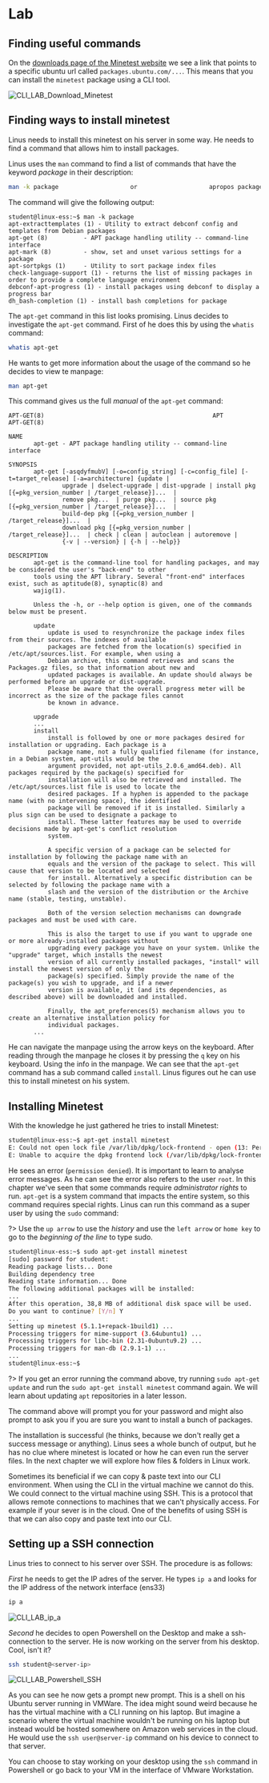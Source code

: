 # Lab <!-- {docsify-ignore} -->

## Finding useful commands

On the [downloads page of the Minetest website](https://www.minetest.net/downloads/) we see a link that points to a specific ubuntu url called `packages.ubuntu.com/...`. This means that you can install the `minetest` package using a CLI tool.

![CLI_LAB_Download_Minetest](../images/03/lab_minetest_download.PNG)

## Finding ways to install minetest

Linus needs to install this minetest on his server in some way. He needs to find a command that allows him to install packages.

Linus uses the `man` command to find a list of commands that have the keyword _package_ in their description:
```bash
man -k package                    or                    apropos package
```
The command will give the following output:
```
student@linux-ess:~$ man -k package
apt-extracttemplates (1) - Utility to extract debconf config and templates from Debian packages
apt-get (8)          - APT package handling utility -- command-line interface
apt-mark (8)         - show, set and unset various settings for a package
apt-sortpkgs (1)     - Utility to sort package index files
check-language-support (1) - returns the list of missing packages in order to provide a complete language environment
debconf-apt-progress (1) - install packages using debconf to display a progress bar
dh_bash-completion (1) - install bash completions for package
```
The `apt-get` command in this list looks promising. Linus decides to investigate the `apt-get` command. First of he does this by using the `whatis` command:
```bash
whatis apt-get
```
He wants to get more information about the usage of the command so he decides to view te manpage:
```bash
man apt-get
```
This command gives us the full _manual_ of the `apt-get` command:

```
APT-GET(8)                                               APT                                               APT-GET(8)

NAME
       apt-get - APT package handling utility -- command-line interface

SYNOPSIS
       apt-get [-asqdyfmubV] [-o=config_string] [-c=config_file] [-t=target_release] [-a=architecture] {update |
               upgrade | dselect-upgrade | dist-upgrade | install pkg [{=pkg_version_number | /target_release}]...  |
               remove pkg...  | purge pkg...  | source pkg [{=pkg_version_number | /target_release}]...  |
               build-dep pkg [{=pkg_version_number | /target_release}]...  |
               download pkg [{=pkg_version_number | /target_release}]...  | check | clean | autoclean | autoremove |
               {-v | --version} | {-h | --help}}

DESCRIPTION
       apt-get is the command-line tool for handling packages, and may be considered the user's "back-end" to other
       tools using the APT library. Several "front-end" interfaces exist, such as aptitude(8), synaptic(8) and
       wajig(1).

       Unless the -h, or --help option is given, one of the commands below must be present.

       update
           update is used to resynchronize the package index files from their sources. The indexes of available
           packages are fetched from the location(s) specified in /etc/apt/sources.list. For example, when using a
           Debian archive, this command retrieves and scans the Packages.gz files, so that information about new and
           updated packages is available. An update should always be performed before an upgrade or dist-upgrade.
           Please be aware that the overall progress meter will be incorrect as the size of the package files cannot
           be known in advance.

       upgrade
       ...
       install
           install is followed by one or more packages desired for installation or upgrading. Each package is a
           package name, not a fully qualified filename (for instance, in a Debian system, apt-utils would be the
           argument provided, not apt-utils_2.0.6_amd64.deb). All packages required by the package(s) specified for
           installation will also be retrieved and installed. The /etc/apt/sources.list file is used to locate the
           desired packages. If a hyphen is appended to the package name (with no intervening space), the identified
           package will be removed if it is installed. Similarly a plus sign can be used to designate a package to
           install. These latter features may be used to override decisions made by apt-get's conflict resolution
           system.

           A specific version of a package can be selected for installation by following the package name with an
           equals and the version of the package to select. This will cause that version to be located and selected
           for install. Alternatively a specific distribution can be selected by following the package name with a
           slash and the version of the distribution or the Archive name (stable, testing, unstable).

           Both of the version selection mechanisms can downgrade packages and must be used with care.

           This is also the target to use if you want to upgrade one or more already-installed packages without
           upgrading every package you have on your system. Unlike the "upgrade" target, which installs the newest
           version of all currently installed packages, "install" will install the newest version of only the
           package(s) specified. Simply provide the name of the package(s) you wish to upgrade, and if a newer
           version is available, it (and its dependencies, as described above) will be downloaded and installed.

           Finally, the apt_preferences(5) mechanism allows you to create an alternative installation policy for
           individual packages.
       ...
```
He can navigate the manpage using the arrow keys on the keyboard. After reading through the manpage he closes it by pressing the `q` key on his keyboard. Using the info in the manpage. We can see that the `apt-get` command has a sub command called `install`. Linus figures out he can use this to install minetest on his system.

## Installing Minetest
With the knowledge he just gathered he tries to install Minetest:

```bash
student@linux-ess:~$ apt-get install minetest
E: Could not open lock file /var/lib/dpkg/lock-frontend - open (13: Permission denied)
E: Unable to acquire the dpkg frontend lock (/var/lib/dpkg/lock-frontend), are you root?
```

He sees an error (`permission denied`). It is important to learn to analyse error messages. As he can see the error also refers to the user `root`. In this chapter we've seen that some commands require _administrator rights_ to run. `apt-get` is a system command that impacts the entire system, so this command requires special rights. Linus can run this command as a super user by using the `sudo` command:

?> <i class="fa-solid fa-circle-info"></i> Use the `up arrow` to use the _history_ and use the `left arrow` or `home key` to go to the _beginning of the line_ to type sudo.

```bash
student@linux-ess:~$ sudo apt-get install minetest
[sudo] password for student:
Reading package lists... Done
Building dependency tree
Reading state information... Done
The following additional packages will be installed:
...
After this operation, 38,8 MB of additional disk space will be used.
Do you want to continue? [Y/n] Y
...
Setting up minetest (5.1.1+repack-1build1) ...
Processing triggers for mime-support (3.64ubuntu1) ...
Processing triggers for libc-bin (2.31-0ubuntu9.2) ...
Processing triggers for man-db (2.9.1-1) ...
...
student@linux-ess:~$
```

?> <i class="fa-solid fa-circle-info"></i> If you get an error running the command above, try running `sudo apt-get update` and run the `sudo apt-get install minetest` command again. We will learn about updating `apt` repositories in a later lesson.

The command above will prompt you for your password and might also prompt to ask you if you are sure you want to install a bunch of packages. 

The installation is successful (he thinks, because we don't really get a success message or anything). Linus sees a whole bunch of output, but he has no clue where minetest is located or how he can even run the server files. In the next chapter we will explore how files & folders in Linux work.

Sometimes its beneficial if we can copy & paste text into our CLI environment. When using the CLI in the virtual machine we cannot do this. We could connect to the virtual machine using SSH. This is a protocol that allows remote connections to machines that we can't physically access. For example if your sever is in the cloud. One of the benefits of using SSH is that we can also copy and paste text into our CLI.


## Setting up a SSH connection

Linus tries to connect to his server over SSH. The procedure is as follows:

*First* he needs to get the IP adres of the server. He types `ip a` and looks for the IP address of the network interface (ens33)
```bash
ip a
```

![CLI_LAB_ip_a](../images/03/CLI_LAB_ip_a.png)
<br />

*Second* he decides to open Powershell on the Desktop and make a ssh-connection to the server. He is now working on the server from his desktop. Cool, isn't it?
```bash
ssh student@<server-ip>
```

![CLI_LAB_Powershell_SSH](../images/03/CLI_LAB_Powershell_SSH.png)
<br />

As you can see he now gets a prompt new prompt. This is a shell on his Ubuntu server running in VMWare. The idea might sound weird because he has the virtual machine with a CLI running on his laptop. But imagine a scenario where the virtual machine wouldn't be running on his laptop but instead would be hosted somewhere on Amazon web services in the cloud. He would use the `ssh user@server-ip` command on his device to connect to that server.

You can choose to stay working on your desktop using the `ssh` command in Powershell or go back to your VM in the interface of VMware Workstation.

